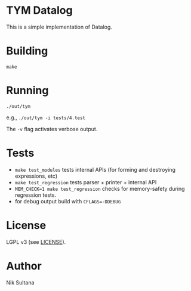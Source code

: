 # TYM Datalog
This is a simple implementation of Datalog.

# Building
`make`

# Running
`./out/tym`

e.g., `./out/tym -i tests/4.test`

The `-v` flag activates verbose output.

# Tests
* `make test_modules` tests internal APIs (for forming and destroying expressions, etc)
* `make test_regression` tests parser + printer + internal API
* `MEM_CHECK=1 make test_regression` checks for memory-safety during regression tests.
* for debug output build with `CFLAGS=-DDEBUG`

# License
LGPL v3 (see [LICENSE](LICENSE)).

# Author
Nik Sultana

